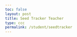 ```yaml
---
toc: false
layout: post
title: Seed Tracker Teacher
type: ccc
permalink: /student/seedtracker
---
```

<html lang="en">
<head>
    <meta charset="UTF-8">
    <meta name="viewport" content="width=device-width, initial-scale=1.0">
    <title>Student Weekly Project Page</title>
    <style>
        .container {
            padding: 25px;
            border-radius: 12px;
            box-shadow: 0px 6px 12px rgba(0, 0, 0, 0.15);
            max-width: 450px;
            width: 100%;
            text-align: center;
        }
        .container h1 {
            font-size: 26px;
            margin-bottom: 20px;
        }
        .form-group {
            margin-bottom: 18px;
            text-align: left;
        }
        .form-group label {
            display: block;
            font-weight: bold;
            margin-bottom: 8px;
        }
        .range-value {
            font-weight: bold;
            font-size: 18px;
            text-align: center;
            margin-top: 8px;
        }
        .message {
            font-size: 14px;
            margin-top: 15px;
        }

        /* Modal Styling */
        .modal-overlay {
            display: none;
            position: fixed;
            top: 0;
            left: 0;
            width: 100%;
            height: 100%;
            background-color: rgba(0, 0, 0, 0.5);
            z-index: 1000;
            justify-content: center;
            align-items: center;
            transition: opacity 0.3s ease;
        }

        .modal {
            background-color: #fff;
            padding: 25px;
            border-radius: 12px;
            width: 350px;
            box-shadow: 0px 8px 16px rgba(0, 0, 0, 0.1);
            text-align: center;
            animation: modalOpen 0.4s ease-out;
            position: relative;
        }

        .modal-header {
            font-size: 20px;
            font-weight: bold;
            margin-bottom: 16px;
        }

        .score-controls {
            display: flex;
            align-items: center;
            justify-content: center;
            gap: 15px;
            margin: 20px 0;
        }

        .increment-controls {
            display: flex;
            flex-wrap: wrap;
            justify-content: center;
            gap: 8px;
            margin-top: 15px;
        }

        .increment-button {
            color: white;
            border: none;
            border-radius: 6px;
            padding: 6px 10px;
            font-size: 12px;
            cursor: pointer;
            transition: background-color 0.3s;
        }

        .score-button {
            color: white;
            border: none;
            border-radius: 50%;
            width: 40px;
            height: 40px;
            font-size: 20px;
            cursor: pointer;
            display: flex;
            align-items: center;
            justify-content: center;
            transition: background-color 0.3s;
        }

        .score-button:hover {
        }

        .score-button:disabled {
            background-color: #ccc;
            cursor: not-allowed;
        }

        .score-display {
            font-size: 24px;
            font-weight: bold;
            min-width: 60px;
            text-align: center;
        }

        .close {
            font-size: 28px;
            font-weight: bold;
            cursor: pointer;
            position: absolute;
            top: 10px;
            right: 10px;
            transition: transform 0.2s;
        }

        .close:hover {
            transform: rotate(90deg);
        }

        @keyframes modalOpen {
            0% {
                opacity: 0;
                transform: scale(0.8);
            }
            100% {
                opacity: 1;
                transform: scale(1);
            }
        }
    </style>
</head>
<body>
    <div class="container">
        <h1>Weekly Project Submission</h1>
        <div class="form-group">
            <label for="studentId">Student ID</label>
            <input type="number" id="studentId" placeholder="Enter your Student ID" required>
        </div>
        <div class="form-group">
            <label for="studentName">Student Name</label>
            <input type="text" id="studentName" placeholder="Enter your name" required>
        </div>
        <div class="form-group">
            <label for="subject">Subject</label>
            <input type="text" id="subject" placeholder="Enter subject" required>
        </div>
        <div class="form-group">
            <label for="activityLog">Weekly Activity Log</label>
            <textarea id="activityLog" rows="4" placeholder="Describe what you did this week..." required class="smallInput"></textarea>
        </div>
        
        <div class="form-group">
            <button class="large primary" onclick="openModal('seedStarterModal')">Seed Starter</button>
            <button class="large primary" onclick="openModal('classroomConductModal')">Classroom Conduct</button>
            <button class="large primary" onclick="openModal('ecEventModal')">EC Event</button>
            <button class="large primary" onclick="openModal('ecAssignmentModal')">EC Assignment</button>
            <button class="large primary" onclick="openModal('attendanceModal')">Attendance</button>
        </div>
        
        <div class="form-group">
            <label>Total Seed: <span id="totalSeed">0</span> / 3</label>
        </div>
        
        <div class="form-group">
            <button class="large filledHighlight primary" onclick="submitEntry()">Submit Entry</button>
        </div>
        <div class="message" id="message"></div>fi
    </div>

    <!-- Modals -->
    <div id="seedStarterModal" class="modal-overlay" onclick="closeModal('seedStarterModal')">
        <div class="modal" onclick="event.stopPropagation();">
            <span class="close" onclick="closeModal('seedStarterModal')">&times;</span>
            <div class="modal-header">Seed Starter</div>
            <div class="modal-content">
                <div class="score-controls">
                    <button class="score-button" onclick="adjustScore('seedStarter', -0.1)">-</button>
                    <div class="score-display"><span id="seedStarterValue">0</span> / 3</div>
                    <button class="score-button" onclick="adjustScore('seedStarter', 0.1)">+</button>
                </div>
                <div class="increment-controls">
                    <button class="increment-button" onclick="adjustScore('seedStarter', 0.01)">+0.01</button>
                    <button class="increment-button" onclick="adjustScore('seedStarter', 0.05)">+0.05</button>
                    <button class="increment-button" onclick="adjustScore('seedStarter', 0.25)">+0.25</button>
                    <button class="increment-button" onclick="adjustScore('seedStarter', 0.5)">+0.5</button>
                    <button class="increment-button" onclick="adjustScore('seedStarter', 1.0)">+1.0</button>
                </div>
            </div>
        </div>
    </div>

    <div id="classroomConductModal" class="modal-overlay" onclick="closeModal('classroomConductModal')">
        <div class="modal" onclick="event.stopPropagation();">
            <span class="close" onclick="closeModal('classroomConductModal')">&times;</span>
            <div class="modal-header">Classroom Conduct</div>
            <div class="modal-content">
                <div class="score-controls">
                    <button class="score-button" onclick="adjustScore('classroomConduct', -0.1)">-</button>
                    <div class="score-display"><span id="classroomConductValue">0</span></div>
                    <button class="score-button" onclick="adjustScore('classroomConduct', 0.1)">+</button>
                </div>
                <div class="increment-controls">
                    <button class="increment-button" onclick="adjustScore('classroomConduct', 0.01)">+0.01</button>
                    <button class="increment-button" onclick="adjustScore('classroomConduct', 0.05)">+0.05</button>
                    <button class="increment-button" onclick="adjustScore('classroomConduct', 0.25)">+0.25</button>
                    <button class="increment-button" onclick="adjustScore('classroomConduct', 0.5)">+0.5</button>
                    <button class="increment-button" onclick="adjustScore('classroomConduct', 1.0)">+1.0</button>
                </div>
            </div>
        </div>
    </div>

    <div id="ecEventModal" class="modal-overlay" onclick="closeModal('ecEventModal')">
        <div class="modal" onclick="event.stopPropagation();">
            <span class="close" onclick="closeModal('ecEventModal')">&times;</span>
            <div class="modal-header">EC Event</div>
            <div class="modal-content">
                <div class="score-controls">
                    <button class="score-button" onclick="adjustScore('ecEvent', -0.1)">-</button>
                    <div class="score-display"><span id="ecEventValue">0</span></div>
                    <button class="score-button" onclick="adjustScore('ecEvent', 0.1)">+</button>
                </div>
                <div class="increment-controls">
                    <button class="increment-button" onclick="adjustScore('ecEvent', 0.01)">+0.01</button>
                    <button class="increment-button" onclick="adjustScore('ecEvent', 0.05)">+0.05</button>
                    <button class="increment-button" onclick="adjustScore('ecEvent', 0.25)">+0.25</button>
                    <button class="increment-button" onclick="adjustScore('ecEvent', 0.5)">+0.5</button>
                    <button class="increment-button" onclick="adjustScore('ecEvent', 1.0)">+1.0</button>
                </div>
            </div>
        </div>
    </div>

    <div id="ecAssignmentModal" class="modal-overlay" onclick="closeModal('ecAssignmentModal')">
        <div class="modal" onclick="event.stopPropagation();">
            <span class="close" onclick="closeModal('ecAssignmentModal')">&times;</span>
            <div class="modal-header">EC Assignment</div>
            <div class="modal-content">
                <div class="score-controls">
                    <button class="score-button" onclick="adjustScore('ecAssignment', -0.1)">-</button>
                    <div class="score-display"><span id="ecAssignmentValue">0</span></div>
                    <button class="score-button" onclick="adjustScore('ecAssignment', 0.1)">+</button>
                </div>
                <div class="increment-controls">
                    <button class="increment-button" onclick="adjustScore('ecAssignment', 0.01)">+0.01</button>
                    <button class="increment-button" onclick="adjustScore('ecAssignment', 0.05)">+0.05</button>
                    <button class="increment-button" onclick="adjustScore('ecAssignment', 0.25)">+0.25</button>
                    <button class="increment-button" onclick="adjustScore('ecAssignment', 0.5)">+0.5</button>
                    <button class="increment-button" onclick="adjustScore('ecAssignment', 1.0)">+1.0</button>
                </div>
            </div>
        </div>
    </div>

    <div id="attendanceModal" class="modal-overlay" onclick="closeModal('attendanceModal')">
        <div class="modal" onclick="event.stopPropagation();">
            <span class="close" onclick="closeModal('attendanceModal')">&times;</span>
            <div class="modal-header">Attendance</div>
            <div class="modal-content">
                <div class="score-controls">
                    <button class="score-button" onclick="adjustScore('attendance', -0.1)">-</button>
                    <div class="score-display"><span id="attendanceValue">0</span></div>
                    <button class="score-button" onclick="adjustScore('attendance', 0.1)">+</button>
                </div>
                <div class="increment-controls">
                    <button class="increment-button" onclick="adjustScore('attendance', 0.01)">+0.01</button>
                    <button class="increment-button" onclick="adjustScore('attendance', 0.05)">+0.05</button>
                    <button class="increment-button" onclick="adjustScore('attendance', 0.25)">+0.25</button>
                    <button class="increment-button" onclick="adjustScore('attendance', 0.5)">+0.5</button>
                    <button class="increment-button" onclick="adjustScore('attendance', 1.0)">+1.0</button>
                </div>
            </div>
        </div>
    </div>

    <script type="module">
        import { javaURI } from '{{site.baseurl}}/assets/js/api/config.js';

        // Store scores in an object
        const scores = {
            seedStarter: 0,
            classroomConduct: 0,
            ecEvent: 0,
            ecAssignment: 0,
            attendance: 0
        };

        function adjustScore(id, change) {
            // Get current score
            let currentScore = scores[id];
            let newScore = currentScore + change;
            
            // Enforce limits
            newScore = Math.max(0, Math.min(3, newScore)); // Cannot go below 0 or above 3
            
            // Update score
            scores[id] = newScore;
            
            // Update display
            document.getElementById(`${id}Value`).innerText = newScore.toFixed(2);
            
            // Update total
            updateTotalSeed();
        }

        async function submitEntry() {
            const studentId = document.getElementById('studentId');
            const studentName = document.getElementById('studentName');
            const subject = document.getElementById('subject');
            const activityLog = document.getElementById('activityLog');
            const messageElement = document.getElementById('message');

            if (!studentId || !studentName || !subject || !activityLog) {
                messageElement.textContent = "Please fill in all fields before submitting.";
                return;
            }

            const totalSeed = parseFloat(document.getElementById('totalSeed').innerText);

            const entryData = {
                studentId: parseInt(studentId.value),
                name: studentName.value,
                subject: subject.value,
                grade: totalSeed,
                comment: activityLog.value.trim()
            };

            try {
                const response = await fetch(`${javaURI}/api/seeds/`, {
                    method: 'POST',
                    headers: { 
                        'Content-Type': 'application/json',
                        'Accept': 'application/json'
                    },
                    body: JSON.stringify(entryData)
                });

                if (response.ok) {
                    const result = await response.json();
                    messageElement.textContent = `Entry submitted successfully! Your Entry ID is: ${result.id}`;
                    resetScores();
                } else {
                    const errorText = await response.text();
                    messageElement.textContent = `Error submitting entry: ${errorText}`;
                    console.error("Submission error:", errorText);
                }
            } catch (error) {
                messageElement.textContent = "Error submitting entry. Please try again.";
                console.error("Fetch error:", error);
            }
        }

        function openModal(id) { 
            document.getElementById(id).style.display = "flex"; 
        }

        function closeModal(id) { 
            document.getElementById(id).style.display = "none"; 
        }

        function resetScores() {
            // Reset all scores to 0
            Object.keys(scores).forEach(key => {
                scores[key] = 0;
                document.getElementById(`${key}Value`).innerText = "0";
            });
            updateTotalSeed();
        }

        function updateTotalSeed() {
            // Calculate total from scores object
            const total = Object.values(scores).reduce((sum, score) => sum + score, 0);
            // Update total display
            document.getElementById("totalSeed").innerText = Math.min(3, total).toFixed(2);
        }

        // Attach functions to window
        window.submitEntry = submitEntry;
        window.openModal = openModal;
        window.closeModal = closeModal;
        window.adjustScore = adjustScore;
        window.updateTotalSeed = updateTotalSeed;
    </script>
</body>
</html>